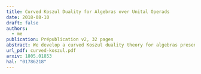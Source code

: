 ```yaml
---
title: Curved Koszul Duality for Algebras over Unital Operads
date: 2018-08-10
draft: false
authors:
  - me
publication: Prépublication v2, 32 pages
abstract: We develop a curved Koszul duality theory for algebras presented by quadratic-linear-constant relations over binary unital operads. As an application, we study Poisson $n$-algebras given by polynomial functions on a standard shifted symplectic space. We compute explicit resolutions of these algebras using curved Koszul duality. We use these resolutions to compute derived enveloping algebras and factorization homology on parallelized simply connected closed manifolds of these Poisson $n$-algebras.
url_pdf: curved-koszul.pdf
arxiv: 1805.01853
hal: "01786218"
---
```

